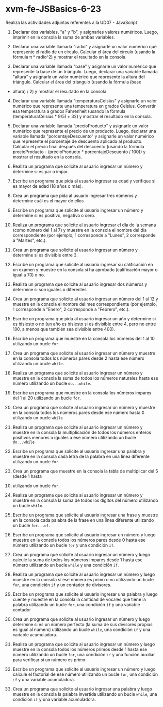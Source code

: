 # xvm-fe-JSBasics-6-23
Realiza las actividades adjuntas referentes a la UD07 - JavaScript

1. Declarar dos variables, "a" y "b", y asignarles valores numéricos. Luego, imprimir en la
consola la suma de ambas variables.

2. Declarar una variable llamada "radio" y asignarle un valor numérico que represente el radio
de un círculo. Calcular el área del círculo (usando la fórmula π * radio^2) y mostrar el
resultado en la consola.

3. Declarar una variable llamada "base" y asignarle un valor numérico que represente la base
de un triángulo. Luego, declarar una variable llamada "altura" y asignarle un valor numérico
que represente la altura del triángulo. Calcular el área del triángulo (usando la fórmula (base
* altura) / 2) y mostrar el resultado en la consola.

4. Declarar una variable llamada "temperaturaCelsius" y asignarle un valor numérico que
represente una temperatura en grados Celsius. Convertir esa temperatura a grados
Fahrenheit (usando la fórmula (temperaturaCelsius * 9/5) + 32) y mostrar el resultado en la
consola.

5. Declarar una variable llamada "precioProducto" y asignarle un valor numérico que
represente el precio de un producto. Luego, declarar una variable llamada
"porcentajeDescuento" y asignarle un valor numérico que represente el porcentaje de
descuento aplicado al producto. Calcular el precio final después del descuento (usando la
fórmula precioProducto - (precioProducto * porcentajeDescuento / 100)) y mostrar el
resultado en la consola.

6. Realiza un programa que solicite al usuario ingresar un número y determine si es par o impar.


7. Escribe un programa que pida al usuario ingresar su edad y verifique si es mayor de edad
(18 años o más).

8. Crea un programa que pida al usuario ingresar tres números y determine cuál es el mayor
de ellos

9. Escribe un programa que solicite al usuario ingresar un número y determine si es positivo,
negativo o cero.

10. Realiza un programa que solicite al usuario ingresar el día de la semana (como número del
1 al 7) y muestre en la consola el nombre del día correspondiente (por ejemplo, 1
corresponde a "Lunes", 2 corresponde a "Martes", etc.).

11. Crea un programa que solicite al usuario ingresar un número y determine si es divisible
entre 3.

12. Escribe un programa que solicite al usuario ingresar su calificación en un examen y muestre
en la consola si ha aprobado (calificación mayor o igual a 70) o no.

13. Realiza un programa que solicite al usuario ingresar dos números y determine si son iguales
o diferentes

14. Crea un programa que solicite al usuario ingresar un número del 1 al 12 y muestre en la
consola el nombre del mes correspondiente (por ejemplo, 1 corresponde a "Enero", 2
corresponde a "Febrero", etc.).

15. Escribe un programa que pida al usuario ingresar un año y determine si es bisiesto o no (un
año es bisiesto si es divisible entre 4, pero no entre 100, a menos que también sea divisible
entre 400).

16. Escribe un programa que muestre en la consola los números del 1 al 10 utilizando un bucle
`for`.

17. Crea un programa que solicite al usuario ingresar un número y muestre en la consola todos
los números pares desde 2 hasta ese número utilizando un bucle `while`.

18. Realiza un programa que solicite al usuario ingresar un número y muestre en la consola la
suma de todos los números naturales hasta ese número utilizando un bucle `do...while`.

19. Escribe un programa que muestre en la consola los números impares del 1 al 20 utilizando
un bucle `for`.

20. Crea un programa que solicite al usuario ingresar un número y muestre en la consola todos
los números pares desde ese número hasta 0 utilizando un bucle `while`

21. Realiza un programa que solicite al usuario ingresar un número y muestre en la consola la
multiplicación de todos los números enteros positivos menores o iguales a ese número
utilizando un bucle `do...while`

22. Escribe un programa que solicite al usuario ingresar una palabra y muestre en la consola
cada letra de la palabra en una línea diferente utilizando un bucle `for`.

23. Crea un programa que muestre en la consola la tabla de multiplicar del 5 (desde 1 hasta
10) utilizando un bucle `for`.

24. Realiza un programa que solicite al usuario ingresar un número y muestre en la consola la
suma de todos los dígitos del número utilizando un bucle `while`.

25. Escribe un programa que solicite al usuario ingresar una frase y muestre en la consola cada
palabra de la frase en una línea diferente utilizando un bucle `for...of`.

26. Escribe un programa que solicite al usuario ingresar un número y luego muestre en la
consola todos los números pares desde 0 hasta ese número utilizando un bucle `for` y una
condición `if`.

27. Crea un programa que solicite al usuario ingresar un número y luego calcule la suma de
todos los números impares desde 1 hasta ese número utilizando un bucle `while` y una
condición `if`.

28. Realiza un programa que solicite al usuario ingresar un número y luego muestre en la
consola si ese número es primo o no utilizando un bucle `for`, una condición `if` y un
contador de divisores.

29. Escribe un programa que solicite al usuario ingresar una palabra y luego cuente y muestre
en la consola la cantidad de vocales que tiene la palabra utilizando un bucle `for`, una
condición `if` y una variable contador

30. Crea un programa que solicite al usuario ingresar un número y luego determine si es un
número perfecto (la suma de sus divisores propios es igual al número) utilizando un bucle
`while`, una condición `if` y una variable acumuladora.

31. Realiza un programa que solicite al usuario ingresar un número y luego muestre en la
consola todos los números primos desde 1 hasta ese número utilizando un bucle `for`, una
condición `if` y una función auxiliar para verificar si un número es primo

32. Escribe un programa que solicite al usuario ingresar un número y luego calcule el factorial
de ese número utilizando un bucle `for`, una condición `if` y una variable acumuladora.

33. Crea un programa que solicite al usuario ingresar una palabra y luego muestre en la
consola la palabra invertida utilizando un bucle `while`, una condición `if` y una variable
acumuladora.
